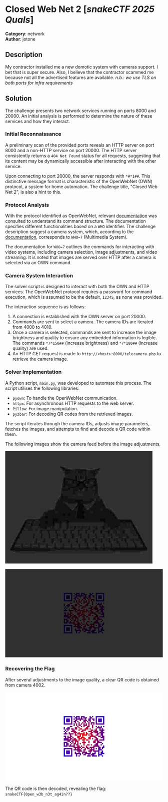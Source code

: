 # Closed Web Net 2 [_snakeCTF 2025 Quals_]

**Category**: network\
**Author**: jotone

## Description

My contractor installed me a new domotic system with cameras support.
I bet that is super secure.
Also, I believe that the contractor scammed me because not all the advertised features are available.
_n.b.: we use TLS on both ports for infra requirements_

## Solution

The challenge presents two network services running on ports 8000 and 20000. An initial analysis is performed to determine the nature of these services and how they interact.

### Initial Reconnaissance

A preliminary scan of the provided ports reveals an HTTP server on port 8000 and a non-HTTP service on port 20000. The HTTP server consistently returns a `404 Not Found` status for all requests, suggesting that its content may be dynamically accessible after interacting with the other service.

Upon connecting to port 20000, the server responds with `*#*1##`. This distinctive message format is characteristic of the OpenWebNet (OWN) protocol, a system for home automation. The challenge title, "Closed Web Net 2", is also a hint to this.

### Protocol Analysis

With the protocol identified as OpenWebNet, relevant [documentation](https://developer.legrand.com/Documentation/) was consulted to understand its command structure. The documentation specifies different functionalities based on a `WHO` identifier. The challenge description suggest a camera system, which, according to the [documentation](https://developer.legrand.com/uploads/2019/12/WHO_7.pdf), corresponds to `WHO=7` (Multimedia System).

The documentation for `WHO=7` outlines the commands for interacting with video systems, including camera selection, image adjustments, and video streaming. It is noted that images are served over HTTP after a camera is selected via an OWN command.

### Camera System Interaction

The solver script is designed to interact with both the OWN and HTTP services. The OpenWebNet protocol requires a password for command execution, which is assumed to be the default, `12345`, as none was provided.

The interaction sequence is as follows:
1.  A connection is established with the OWN server on port 20000.
2.  Commands are sent to select a camera. The camera IDs are iterated from 4000 to 4010.
3.  Once a camera is selected, commands are sent to increase the image brightness and quality to ensure any embedded information is legible. The commands `*7*150##` (increase brightness) and `*7*180##` (increase quality) are used.
4.  An HTTP GET request is made to `http://<host>:8000/telecamera.php` to retrieve the camera image.

### Solver Implementation

A Python script, `main.py`, was developed to automate this process. The script utilises the following libraries:
-   `pyown`: To handle the OpenWebNet communication.
-   `httpx`: For asynchronous HTTP requests to the web server.
-   `Pillow`: For image manipulation.
-   `pyzbar`: For decoding QR codes from the retrieved images.

The script iterates through the camera IDs, adjusts image parameters, fetches the images, and attempts to find and decode a QR code within them.

The following images show the camera feed before the image adjustments.

![Initial camera feed](images/camera_4001.png)

![Camera feed with QR code](images/camera_4002.png)

### Recovering the Flag

After several adjustments to the image quality, a clear QR code is obtained from camera 4002.

![Final QR code](images/camera_4003.png)

The QR code is then decoded, revealing the flag: `snakeCTF{0pen_w3b_n3t_ag4in??}`
